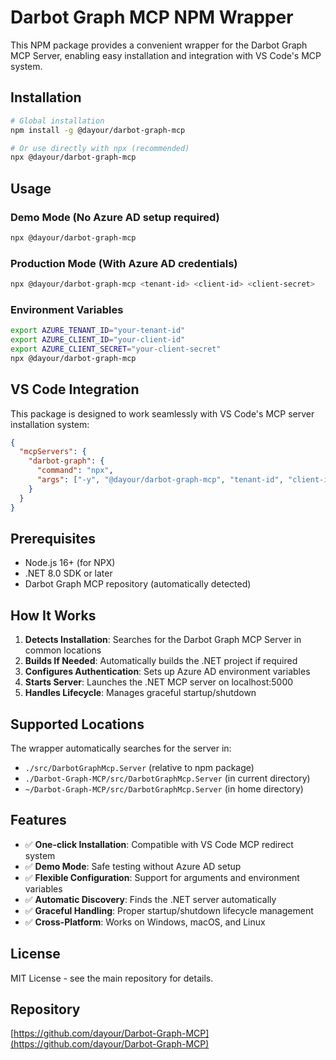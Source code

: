 # Darbot Graph MCP NPM Wrapper

This NPM package provides a convenient wrapper for the Darbot Graph MCP Server, enabling easy installation and integration with VS Code's MCP system.

## Installation

```bash
# Global installation
npm install -g @dayour/darbot-graph-mcp

# Or use directly with npx (recommended)
npx @dayour/darbot-graph-mcp
```

## Usage

### Demo Mode (No Azure AD setup required)
```bash
npx @dayour/darbot-graph-mcp
```

### Production Mode (With Azure AD credentials)
```bash
npx @dayour/darbot-graph-mcp <tenant-id> <client-id> <client-secret>
```

### Environment Variables
```bash
export AZURE_TENANT_ID="your-tenant-id"
export AZURE_CLIENT_ID="your-client-id"  
export AZURE_CLIENT_SECRET="your-client-secret"
npx @dayour/darbot-graph-mcp
```

## VS Code Integration

This package is designed to work seamlessly with VS Code's MCP server installation system:

```json
{
  "mcpServers": {
    "darbot-graph": {
      "command": "npx",
      "args": ["-y", "@dayour/darbot-graph-mcp", "tenant-id", "client-id", "client-secret"]
    }
  }
}
```

## Prerequisites

- Node.js 16+ (for NPX)
- .NET 8.0 SDK or later
- Darbot Graph MCP repository (automatically detected)

## How It Works

1. **Detects Installation**: Searches for the Darbot Graph MCP Server in common locations
2. **Builds If Needed**: Automatically builds the .NET project if required
3. **Configures Authentication**: Sets up Azure AD environment variables
4. **Starts Server**: Launches the .NET MCP server on localhost:5000
5. **Handles Lifecycle**: Manages graceful startup/shutdown

## Supported Locations

The wrapper automatically searches for the server in:
- `./src/DarbotGraphMcp.Server` (relative to npm package)
- `./Darbot-Graph-MCP/src/DarbotGraphMcp.Server` (in current directory)
- `~/Darbot-Graph-MCP/src/DarbotGraphMcp.Server` (in home directory)

## Features

- ✅ **One-click Installation**: Compatible with VS Code MCP redirect system
- ✅ **Demo Mode**: Safe testing without Azure AD setup
- ✅ **Flexible Configuration**: Support for arguments and environment variables
- ✅ **Automatic Discovery**: Finds the .NET server automatically
- ✅ **Graceful Handling**: Proper startup/shutdown lifecycle management
- ✅ **Cross-Platform**: Works on Windows, macOS, and Linux

## License

MIT License - see the main repository for details.

## Repository

[https://github.com/dayour/Darbot-Graph-MCP](https://github.com/dayour/Darbot-Graph-MCP)